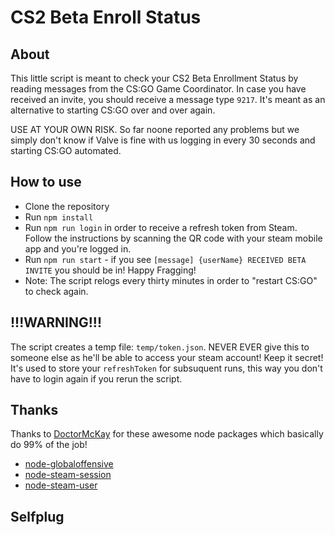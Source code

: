 # CS2 Beta Enroll Status

## About

This little script is meant to check your CS2 Beta Enrollment Status by reading messages from the CS:GO Game Coordinator.
In case you have received an invite, you should receive a message type `9217`.
It's meant as an alternative to starting CS:GO over and over again.

USE AT YOUR OWN RISK. So far noone reported any problems but we simply don't know if Valve is fine with us logging in every 30 seconds and starting CS:GO automated.

## How to use

- Clone the repository
- Run `npm install`
- Run `npm run login` in order to receive a refresh token from Steam. Follow the instructions by scanning the QR code with your steam mobile app and you're logged in.
- Run `npm run start` - if you see `[message] {userName} RECEIVED BETA INVITE` you should be in! Happy Fragging!
- Note: The script relogs every thirty minutes in order to "restart CS:GO" to check again.

## !!!WARNING!!!

The script creates a temp file: `temp/token.json`. NEVER EVER give this to someone else as he'll be able to access your steam account! Keep it secret!
It's used to store your `refreshToken` for subsuquent runs, this way you don't have to login again if you rerun the script.

## Thanks

Thanks to [DoctorMcKay](https://github.com/DoctorMcKay) for these awesome node packages which basically do 99% of the job!

- [node-globaloffensive](https://github.com/DoctorMcKay/node-globaloffensive)
- [node-steam-session](https://github.com/DoctorMcKay/node-steam-session)
- [node-steam-user](https://github.com/DoctorMcKay/node-steam-user)

## Selfplug
